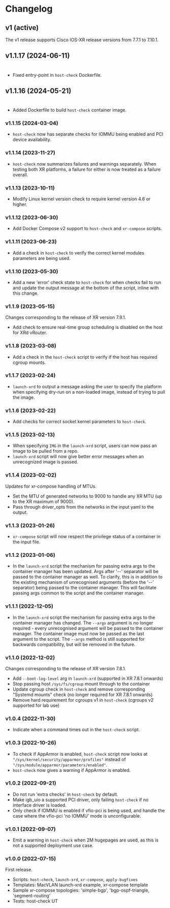 # Changelog


## v1 (active)

The v1 release supports Cisco IOS-XR release versions from 7.7.1 to 7.10.1.

## v1.1.17 (2024-06-11)
#
- Fixed entry-point in `host-check` Dockerfile.

## v1.1.16 (2024-05-21)
#
- Added Dockerfile to build `host-check` container image.

### v1.1.15 (2024-03-04)

- `host-check` now has separate checks for IOMMU being enabled and PCI device availability.

### v1.1.14 (2023-11-27)

- `host-check` now summarizes failures and warnings separately. When testing both XR platforms, a failure for either is now treated as a failure overall.

### v1.1.13 (2023-10-11)

- Modify Linux kernel version check to require kernel version 4.6 or higher.

### v1.1.12 (2023-06-30)

- Add Docker Compose v2 support to `host-check` and `xr-compose` scripts.

### v1.1.11 (2023-06-23)

- Add a check in `host-check` to verify the correct kernel modules parameters are being used.

### v1.1.10 (2023-05-30)

- Add a new 'error' check state to `host-check` for when checks fail to run and update the output message at the bottom of the script, inline with this change.


### v1.1.9 (2023-05-15)

Changes corresponding to the release of XR version 7.9.1.

- Add check to ensure real-time group scheduling is disabled on the host for XRd vRouter.


### v1.1.8 (2023-03-08)

- Add a check in the `host-check` script to verify if the host has required cgroup mounts.


### v1.1.7 (2023-02-24)

- `launch-xrd` to output a message asking the user to specify the platform when specifying dry-run on a non-loaded image, instead of trying to pull the image.


### v1.1.6 (2023-02-22)

- Add checks for correct socket kernel parameters to `host-check`.


### v1.1.5 (2023-02-13)

- When specifying `IMG` in the `launch-xrd` script, users can now pass an image to be pulled from a repo.
- `launch-xrd` script will now give better error messages when an unrecognized image is passed.


### v1.1.4 (2023-02-02)

Updates for xr-compose handling of MTUs.
- Set the MTU of generated networks to 9000 to handle any XR MTU (up to the XR maximum of 9000).
- Pass through driver_opts from the networks in the input yaml to the output.


### v1.1.3 (2023-01-26)

- `xr-compose` script will now respect the privilege status of a container in the input file.


### v1.1.2 (2023-01-06)

- In the `launch-xrd` script the mechanism for passing extra args to the container manager has been updated. Args after '--' separator will be passed to the container manager as well. To clarify, this is in addition to the existing mechanism of unrecognised arguments (before the '--' separator) being passed to the container manager. This will facilitate passing args common to the script and the container manager.


### v1.1.1 (2022-12-05)

- In the `launch-xrd` script the mechanism for passing extra args to the container manager has changed. The `--args` argument is no longer required - every unrecognised argument will be passed to the container manager. The container image must now be passed as the last argument to the script. The `--args` method is still supported for backwards compatibility, but will be removed in the future.


### v1.1.0 (2022-12-02)

Changes corresponding to the release of XR version 7.8.1.

- Add `--boot-log-level` arg in `launch-xrd` (supported in XR 7.8.1 onwards)
- Stop passing host `/sys/fs/cgroup` mount through to the container
- Update cgroup check in `host-check` and remove corresponding "Systemd mounts" check (no longer required for XR 7.8.1 onwards)
- Remove hard requirement for cgroups v1 in `host-check` (cgroups v2 supported for lab use)


### v1.0.4 (2022-11-30)

- Indicate when a command times out in the `host-check` script.


### v1.0.3 (2022-10-26)

- To check if AppArmor is enabled, `host-check` script now looks at `"/sys/kernel/security/apparmor/profiles"` instead of `"/sys/module/apparmor/parameters/enabled"`.
- `host-check` now gives a warning if AppArmor is enabled.


### v1.0.2 (2022-09-21)

- Do not run 'extra checks' in `host-check` by default.
- Make igb_uio a supported PCI driver, only failing `host-check` if no interface driver is loaded.
- Only check if IOMMU is enabled if vfio-pci is being used, and handle the case where the vfio-pci 'no IOMMU' mode is unconfigurable.


### v1.0.1 (2022-09-07)

- Emit a warning in `host-check` when 2M hugepages are used, as this is not a
supported deployment use case.


### v1.0.0 (2022-07-15)

First release.

- Scripts: `host-check`, `launch-xrd`, `xr-compose`, `apply-bugfixes`
- Templates: MacVLAN launch-xrd example, xr-compose template
- Sample xr-compose topologies: 'simple-bgp', 'bgp-ospf-triangle, 'segment-routing'
- Tests: host-check UT
